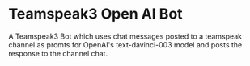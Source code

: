 # Teamspeak3 Open AI Bot
 
A Teamspeak3 Bot which uses chat messages posted to a teamspeak channel as promts for OpenAI's text-davinci-003 model and posts the response to the channel chat.
